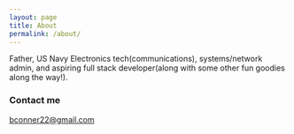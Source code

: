 ```yaml
---
layout: page
title: About
permalink: /about/
---
```


Father, US Navy Electronics tech(communications), systems/network admin, and aspiring full stack developer(along with some other fun goodies along the way!).


### Contact me

[bconner22@gmail.com](mailto:bconner22@gmail.com)
